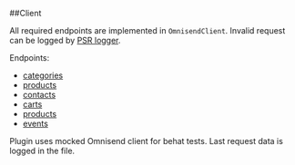 ##Client

All required endpoints are implemented in ```OmnisendClient```. Invalid request can be logged by [PSR logger](../configuration/logger.md).

Endpoints:

- [categories](categories.md)
- [products](categories.md)
- [contacts](contacts.md)
- [carts](carts.md)
- [products](categories.md)
- [events](events.md)

Plugin uses mocked Omnisend client for behat tests. Last request data is logged in the file.
